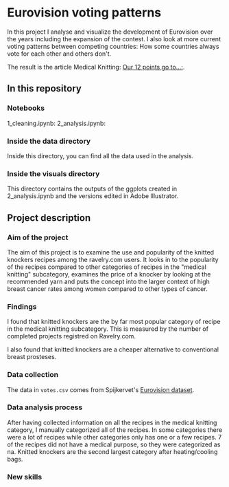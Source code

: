 # Eurovision voting patterns

In this project I analyse and visualize the development of Eurovision over the years including the expansion of the contest. I also look at more current voting patterns between competing countries: How some countries always vote for each other and others don't.

The result is the article Medical Knitting: [Our 12 points go to...:](https://laurabejder.com/eurovision/).

## In this repository
### Notebooks
1_cleaning.ipynb: 
2_analysis.ipynb: 
### Inside the data directory
Inside this directory, you can find all the data used in the analysis.

### Inside the visuals directory
This directory contains the outputs of the ggplots created in 2_analysis.ipynb and the versions edited in Adobe Illustrator.

## Project description
### Aim of the project
The aim of this project is to examine the use and popularity of the knitted knockers recipes among the ravelry.com users. It looks in to the popularity of the recipes compared to other categories of recipes in the "medical knitting" subcategory, examines the price of a knocker by looking at the recommended yarn and puts the concept into the larger context of high breast cancer rates among women compared to other types of cancer.

### Findings
I found that knitted knockers are the by far most popular category of recipe in the medical knitting subcategory. This is measured by the number of completed projects registred on Ravelry.com.

I also found that knitted knockers are a cheaper alternative to conventional breast prosteses.

### Data collection
The data in `votes.csv` comes from Spijkervet's [Eurovision dataset](https://github.com/Spijkervet/eurovision-dataset).

### Data analysis process

After having collected information on all the recipes in the medical knitting category, I manually categorized all of the recipes. In some categories there were a lot of recipes while other categories only has one or a few recipes. 7 of the recipes did not have a medical purpose, so they were categorized as na. Knitted knockers are the second largest category after heating/cooling bags.


### New skills
